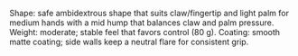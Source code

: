 Shape: safe ambidextrous shape that suits claw/fingertip and light palm for medium hands with a mid hump that balances claw and palm pressure.
Weight: moderate; stable feel that favors control (80 g).
Coating: smooth matte coating; side walls keep a neutral flare for consistent grip.
